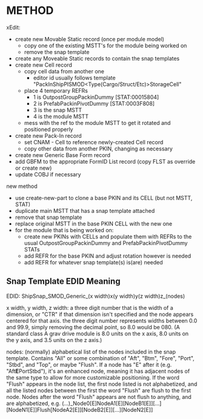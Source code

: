 # METHOD

xEdit:
- create new Movable Static record (once per module model)
    - copy one of the existing MSTT's for the module being worked on
    - remove the snap template
- create any Moveable Static records to contain the snap templates
- create new Cell record
    - copy cell data from another one
        - editor id usually follows template "PackInShipPISMOD<Type(Cargo/Struct/Etc)><Manufacturer><Model><AttachLocation>StorageCell"
    - place 4 temporary REFRs
        - 1 is OutpostGroupPackinDummy [STAT:00015804]
        - 2 is PrefabPackinPivotDummy [STAT:0003F808]
        - 3 is the snap MSTT
        - 4 is the module MSTT
    - mess with the ref to the module MSTT to get it rotated and positioned properly
- create new Pack-In record
    - set CNAM - Cell to reference newly-created Cell record
    - copy other data from another PKIN, changing as necessary
- create new Generic Base Form record
- add GBFM to the appropriate FormID List record (copy FLST as override or create new)
- update COBJ if necessary

new method
- use create-new-part to clone a base PKIN and its CELL (but not MSTT, STAT)
- duplicate main MSTT that has a snap template attached
- remove that snap template
- replace original MSTT in the base PKIN CELL with the new one
- for the module that is being worked on:
    - create new PKINs with CELLs and populate them with REFRs to the usual OutpostGroupPackinDummy and PrefabPackinPivotDummy STATs
    - add REFR for the base PKIN and adjust rotation however is needed
    - add REFR for whatever snap template(s) is(are) needed

## Snap Template EDID Meaning

EDID: ShipSnap_SMOD_Generic_(x width)x(y width)y(z width)z_(nodes)

x width, y width, z width: a three digit number that is the width of a dimension, or "CTR" if that dimension isn't specified and the node appears centered for that axis. the three digit number represents widths between 0.0 and 99.9, simply removing the decimal point, so 8.0 would be 080. (A standard class A grav drive module is 8.0 units on the x axis, 8.0 units on the y axis, and 3.5 units on the z axis.)

nodes: (normally) alphabetical list of the nodes included in the snap template. Contains "All" or some combination of "Aft", "Btm", "Fore", "Port", "Stbd", and "Top", or maybe "Flush". If a node has "E" after it (e.g. "Aft**E**PortStbd"), it's an enhanced node, meaning it has adjacent nodes of the same type to allow for more customizable positioning. If the word "Flush" appears in the node list, the first node listed is not alphabetized, and all the listed nodes between the first the word "Flush" are flush to the first node. Nodes after the word "Flush" appears are not flush to anything, and are alphabetized, e.g. (...)\_Node0[E]NodeA1[E][NodeB1[E]][...][NodeN1[E]]Flush[NodeA2[E]][NodeB2[E]][...][NodeN2[E]]
